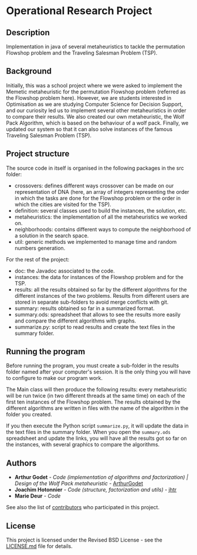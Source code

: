 # Operational Research Project

## Description

Implementation in java of several metaheuristics to tackle the permutation Flowshop problem and the Traveling Salesman Problem (TSP).

## Background

Initially, this was a school project where we were asked to implement the Memetic metaheuristic for the permutation Flowshop problem (referred as the Flowshop problem here).
However, we are students interested in Optimisation as we are studying Computer Science for Decision Support, and our curiosity led us to implement several other metaheuristics in order to compare their results.
We also created our own metaheuristic, the Wolf Pack Algorithm, which is based on the behaviour of a wolf pack.
Finally, we updated our system so that it can also solve instances of the famous Traveling Salesman Problem (TSP).

## Project structure

The source code in itself is organised in the following packages in the src folder:
* crossovers: defines different ways crossover can be made on our representation of DNA (here, an array of integers representing the order in which the tasks are done for the Flowshop problem or the order in which the cities are visited for the TSP).
* definition: several classes used to build the instances, the solution, etc.
* metaheuristics: the implementation of all the metaheuristics we worked on.
* neighborhoods: contains different ways to compute the neighborhood of a solution in the search space.
* util: generic methods we implemented to manage time and random numbers generation.

For the rest of the project:
* doc: the Javadoc associated to the code.
* instances: the data for instances of the Flowshop problem and for the TSP.
* results: all the results obtained so far by the different algorithms for the different instances of the two problems.
  Results from different users are stored in separate sub-folders to avoid merge conflicts with git.
* summary: results obtained so far in a summarized format.
* summary.ods: spreadsheet that allows to see the results more easily and compare the different algorithms with graphs.
* summarize.py: script to read results and create the text files in the summary folder.

## Running the program

Before running the program, you must create a sub-folder in the results folder named after your computer's session.
It is the only thing you will have to configure to make our program work.

The Main class will then produce the following results:
every metaheuristic will be run twice (in two different threads at the same time) on each of the first ten instances of the Flowshop problem.
The results obtained by the different algorithms are written in files with the name of the algorithm in the folder you created.

If you then execute the Python script `summarize.py`, it will update the data in the text files in the summary folder.
When you open the `summary.ods` spreadsheet and update the links, you will have all the results got so far on the instances, with several graphics to compare the algorithms.

## Authors

* **Arthur Godet** - *Code (implementation of algorithms and factorization) | Design of the Wolf Pack metaheuristic* - [ArthurGodet](https://github.com/ArthurGodet)
* **Joachim Hotonnier** - *Code (structure, factorization and utils)* - [jhtr](https://github.com/jhtr)
* **Marie Deur** - *Code*

See also the list of [contributors](https://github.com/jhtr/ro2/contributors) who participated in this project.

## License

This project is licensed under the Revised BSD License - see the [LICENSE.md](LICENSE.md) file for details.
    